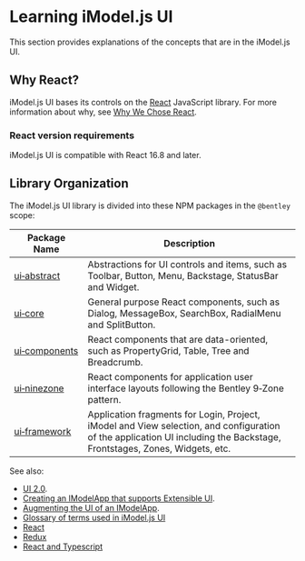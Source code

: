 # Learning iModel.js UI

This section provides explanations of the concepts that are in the iModel.js UI.

## Why React?

iModel.js UI bases its controls on the [React](https://reactjs.org/) JavaScript library. For more information about why, see [Why We Chose React](./React.md).

### React version requirements

iModel.js UI is compatible with React 16.8 and later.

## Library Organization

The iModel.js UI library is divided into these NPM packages in the `@bentley` scope:

|Package Name|Description
|-----|-----
|[ui&#8209;abstract](./abstract/index)|Abstractions for UI controls and items, such as Toolbar, Button, Menu, Backstage, StatusBar and Widget.
|[ui&#8209;core](./core/index)|General purpose React components, such as Dialog, MessageBox, SearchBox, RadialMenu and SplitButton.
|[ui&#8209;components](./components/index)|React components that are data-oriented, such as PropertyGrid, Table, Tree and Breadcrumb.
|[ui&#8209;ninezone](./ninezone/index)|React components for application user interface layouts following the Bentley 9&#8209;Zone pattern.
|[ui&#8209;framework](./framework/index)|Application fragments for Login, Project, iModel and View selection, and configuration of the application UI including the Backstage, Frontstages, Zones, Widgets, etc.

See also:

* [UI 2.0](./FrontstageUi2.md).
* [Creating an IModelApp that supports Extensible UI](./HostAppUI.md).
* [Augmenting the UI of an IModelApp](./AugmentingUI.md).
* [Glossary of terms used in iModel.js UI](./UIGlossary)
* [React](https://reactjs.org/)
* [Redux](https://redux.js.org/)
* [React and Typescript](https://github.com/typescript-cheatsheets/react-typescript-cheatsheet/)
